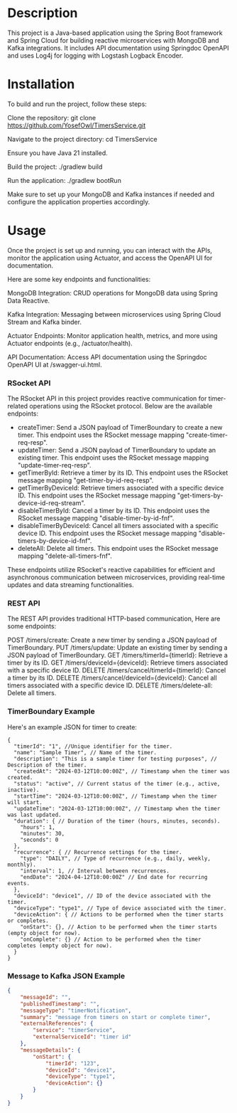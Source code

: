 # Description
This project is a Java-based application using the Spring Boot framework and Spring Cloud for building reactive microservices with MongoDB and Kafka integrations. It includes API documentation using Springdoc OpenAPI and uses Log4j for logging with Logstash Logback Encoder.

# Installation
To build and run the project, follow these steps:

Clone the repository: git clone https://github.com/YosefOwl/TimersService.git

Navigate to the project directory: cd TimersService

Ensure you have Java 21 installed.

Build the project: ./gradlew build

Run the application: ./gradlew bootRun

Make sure to set up your MongoDB and Kafka instances if needed and configure the application properties accordingly.


# Usage
Once the project is set up and running, you can interact with the APIs, monitor the application using Actuator, and access the OpenAPI UI for documentation.

Here are some key endpoints and functionalities:

MongoDB Integration: CRUD operations for MongoDB data using Spring Data Reactive.

Kafka Integration: Messaging between microservices using Spring Cloud Stream and Kafka binder.

Actuator Endpoints: Monitor application health, metrics, and more using Actuator endpoints (e.g., /actuator/health).

API Documentation: Access API documentation using the Springdoc OpenAPI UI at /swagger-ui.html.


### RSocket API 
The RSocket API in this project provides reactive communication for timer-related operations using the RSocket protocol. 
Below are the available endpoints:

* createTimer: Send a JSON payload of TimerBoundary to create a new timer. This endpoint uses the RSocket message mapping "create-timer-req-resp".
* updateTimer: Send a JSON payload of TimerBoundary to update an existing timer. This endpoint uses the RSocket message mapping "update-timer-req-resp".
* getTimerById: Retrieve a timer by its ID. This endpoint uses the RSocket message mapping "get-timer-by-id-req-resp". 
* getTimerByDeviceId: Retrieve timers associated with a specific device ID. This endpoint uses the RSocket message mapping "get-timers-by-device-id-req-stream". 
* disableTimerById: Cancel a timer by its ID. This endpoint uses the RSocket message mapping "disable-timer-by-id-fnf". 
* disableTimerByDeviceId: Cancel all timers associated with a specific device ID. This endpoint uses the RSocket message mapping "disable-timers-by-device-id-fnf". 
* deleteAll: Delete all timers. This endpoint uses the RSocket message mapping "delete-all-timers-fnf".

These endpoints utilize RSocket's reactive capabilities for efficient and asynchronous communication between microservices, providing real-time updates and data streaming functionalities.
### REST API

The REST API provides traditional HTTP-based communication, Here are some endpoints:

POST /timers/create: Create a new timer by sending a JSON payload of TimerBoundary.
PUT /timers/update: Update an existing timer by sending a JSON payload of TimerBoundary.
GET /timers/timerId={timerId}: Retrieve a timer by its ID.
GET /timers/deviceId={deviceId}: Retrieve timers associated with a specific device ID.
DELETE /timers/cancel/timerId={timerId}: Cancel a timer by its ID.
DELETE /timers/cancel/deviceId={deviceId}: Cancel all timers associated with a specific device ID.
DELETE /timers/delete-all: Delete all timers.

### TimerBoundary Example
Here's an example JSON for timer to create:

```JSim
{
  "timerId": "1", //Unique identifier for the timer.
  "name": "Sample Timer", // Name of the timer.
  "description": "This is a sample timer for testing purposes", // Description of the timer.
  "createdAt": "2024-03-12T10:00:00Z", // Timestamp when the timer was created.
  "status": "active", // Current status of the timer (e.g., active, inactive).
  "startTime": "2024-03-12T10:00:00Z", // Timestamp when the timer will start.
  "updateTime": "2024-03-12T10:00:00Z", // Timestamp when the timer was last updated.
  "duration": { // Duration of the timer (hours, minutes, seconds).
    "hours": 1,
    "minutes": 30,
    "seconds": 0
  },
  "recurrence": { // Recurrence settings for the timer.
    "type": "DAILY", // Type of recurrence (e.g., daily, weekly, monthly).
    "interval": 1, // Interval between recurrences.
    "endDate": "2024-04-12T10:00:00Z" // End date for recurring events.
  },
  "deviceId": "device1", // ID of the device associated with the timer.
  "deviceType": "type1", // Type of device associated with the timer.
  "deviceAction": { // Actions to be performed when the timer starts or completes.
    "onStart": {}, // Action to be performed when the timer starts (empty object for now).
    "onComplete": {} // Action to be performed when the timer completes (empty object for now).
  }
}

```
### Message to Kafka JSON Example
```json
{
    "messageId": "",
    "publishedTimestamp": "",
    "messageType": "timerNotification",
    "summary": "message from timers on start or complete timer",
    "externalReferences": {
        "service": "timerService",
        "externalServiceId": "timer id"
    },
    "messageDetails": {
        "onStart": {
            "timerId": "123",
            "deviceId": "device1",
            "deviceType": "type1",
            "deviceAction": {}
        }
    }
}
```



